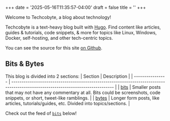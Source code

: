 +++
date = '2025-05-16T11:35:57-04:00'
draft = false
title = ''
+++

Welcome to Techcobyte, a blog about technology!

Techcobyte is a text-heavy blog built with [Hugo](https://gohugo.io). Find content like articles, guides & tutorials, code snippets, & more for topics like Linux, Windows, Docker, self-hosting, and other tech-centric topics.

You can see the source for this site [on Github](https://github.com/redjax/techcobyte-blog).

## Bits & Bytes

This blog is divided into 2 sections:
| Section          | Description                                                                                                                      |
| ---------------- | -------------------------------------------------------------------------------------------------------------------------------- |
| [bits](./bits)   | Smaller posts that may not have any commentary at all. Bits could be screenshots, code snippets, or short, tweet-like ramblings. |
| [bytes](./bytes) | Longer form posts, like articles, tutorials/guides, etc. Divided into topics/sections.                                           |

Check out the feed of [`bits`](./bits) below!
